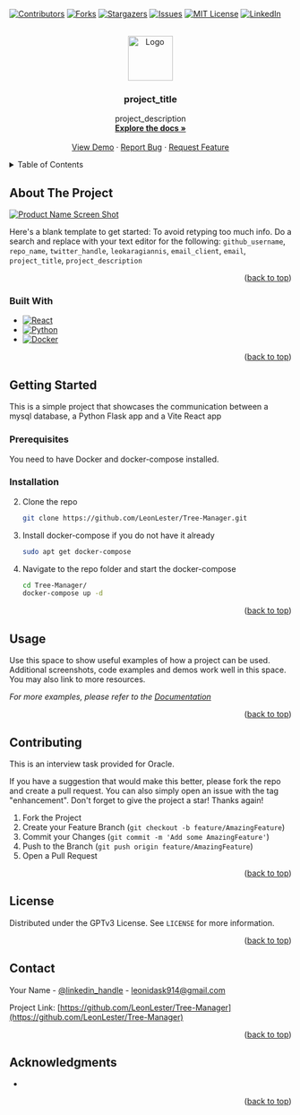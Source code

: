 <a name="readme-top"></a>

<!-- PROJECT SHIELDS -->
<!--
*** I'm using markdown "reference style" links for readability.
*** Reference links are enclosed in brackets [ ] instead of parentheses ( ).
*** See the bottom of this document for the declaration of the reference variables
*** for contributors-url, forks-url, etc. This is an optional, concise syntax you may use.
*** https://www.markdownguide.org/basic-syntax/#reference-style-links
-->
[![Contributors][contributors-shield]][contributors-url]
[![Forks][forks-shield]][forks-url]
[![Stargazers][stars-shield]][stars-url]
[![Issues][issues-shield]][issues-url]
[![MIT License][license-shield]][license-url]
[![LinkedIn][linkedin-shield]][linkedin-url]



<!-- PROJECT LOGO -->
<br />
<div align="center">
  <a href="https://github.com/LeonLester/Tree-Manager">
    <img src="images/logo.png" alt="Logo" width="80" height="80">
  </a>

<h3 align="center">project_title</h3>

  <p align="center">
    project_description
    <br />
    <a href="https://github.com/LeonLester/Tree-Manager"><strong>Explore the docs »</strong></a>
    <br />
    <br />
    <a href="https://github.com/LeonLester/Tree-Manager">View Demo</a>
    ·
    <a href="https://github.com/LeonLester/Tree-Manager/issues">Report Bug</a>
    ·
    <a href="https://github.com/LeonLester/Tree-Manager/issues">Request Feature</a>
  </p>
</div>



<!-- TABLE OF CONTENTS -->
<details>
  <summary>Table of Contents</summary>
  <ol>
    <li>
      <a href="#about-the-project">About The Project</a>
      <ul>
        <li><a href="#built-with">Built With</a></li>
      </ul>
    </li>
    <li>
      <a href="#getting-started">Getting Started</a>
      <ul>
        <li><a href="#prerequisites">Prerequisites</a></li>
        <li><a href="#installation">Installation</a></li>
      </ul>
    </li>
    <li><a href="#usage">Usage</a></li>
    <li><a href="#roadmap">Roadmap</a></li>
    <li><a href="#contributing">Contributing</a></li>
    <li><a href="#license">License</a></li>
    <li><a href="#contact">Contact</a></li>
    <li><a href="#acknowledgments">Acknowledgments</a></li>
  </ol>
</details>



<!-- ABOUT THE PROJECT -->
## About The Project

[![Product Name Screen Shot][product-screenshot]](https://example.com)

Here's a blank template to get started: To avoid retyping too much info. Do a search and replace with your text editor for the following: `github_username`, `repo_name`, `twitter_handle`, `leokaragiannis`, `email_client`, `email`, `project_title`, `project_description`

<p align="right">(<a href="#readme-top">back to top</a>)</p>



### Built With

* [![React][React.js]][React-url]
* [![Python][Python.com]][Python-url]
* [![Docker][Docker.com]][Docker-url]

<p align="right">(<a href="#readme-top">back to top</a>)</p>



<!-- GETTING STARTED -->
## Getting Started

This is a simple project that showcases the communication between a mysql database, a Python Flask app and a Vite React app 

### Prerequisites

You need to have Docker and docker-compose installed.

### Installation

2. Clone the repo
   ```sh
   git clone https://github.com/LeonLester/Tree-Manager.git
   ```
3. Install docker-compose if you do not have it already
   ```sh
   sudo apt get docker-compose
   ```
4. Navigate to the repo folder and start the docker-compose
   ```sh
   cd Tree-Manager/
   docker-compose up -d
   ```

<p align="right">(<a href="#readme-top">back to top</a>)</p>



<!-- USAGE EXAMPLES -->
## Usage

Use this space to show useful examples of how a project can be used. Additional screenshots, code examples and demos work well in this space. You may also link to more resources.

_For more examples, please refer to the [Documentation](https://example.com)_

<p align="right">(<a href="#readme-top">back to top</a>)</p>


<!-- CONTRIBUTING -->
## Contributing

This is an interview task provided for Oracle.

If you have a suggestion that would make this better, please fork the repo and create a pull request. You can also simply open an issue with the tag "enhancement".
Don't forget to give the project a star! Thanks again!

1. Fork the Project
2. Create your Feature Branch (`git checkout -b feature/AmazingFeature`)
3. Commit your Changes (`git commit -m 'Add some AmazingFeature'`)
4. Push to the Branch (`git push origin feature/AmazingFeature`)
5. Open a Pull Request

<p align="right">(<a href="#readme-top">back to top</a>)</p>



<!-- LICENSE -->
## License

Distributed under the GPTv3 License. See `LICENSE` for more information.

<p align="right">(<a href="#readme-top">back to top</a>)</p>



<!-- CONTACT -->
## Contact

Your Name - [@linkedin_handle](https://linkedin.com/in/leokaragiannis) - leonidask914@gmail.com

Project Link: [https://github.com/LeonLester/Tree-Manager](https://github.com/LeonLester/Tree-Manager)

<p align="right">(<a href="#readme-top">back to top</a>)</p>



<!-- ACKNOWLEDGMENTS -->
## Acknowledgments

* []()

<p align="right">(<a href="#readme-top">back to top</a>)</p>



<!-- MARKDOWN LINKS & IMAGES -->
<!-- https://www.markdownguide.org/basic-syntax/#reference-style-links -->
[contributors-shield]: https://img.shields.io/github/contributors/LeonLester/Tree-Manager.svg?style=for-the-badge
[contributors-url]: https://github.com/LeonLester/Tree-Manager/graphs/contributors
[forks-shield]: https://img.shields.io/github/forks/LeonLester/Tree-Manager.svg?style=for-the-badge
[forks-url]: https://github.com/LeonLester/Tree-Manager/network/members
[stars-shield]: https://img.shields.io/github/stars/LeonLester/Tree-Manager.svg?style=for-the-badge
[stars-url]: https://github.com/LeonLester/Tree-Manager/stargazers
[issues-shield]: https://img.shields.io/github/issues/LeonLester/Tree-Manager.svg?style=for-the-badge
[issues-url]: https://github.com/LeonLester/Tree-Manager/issues
[license-shield]: https://img.shields.io/github/license/LeonLester/Tree-Manager.svg?style=for-the-badge
[license-url]: https://github.com/LeonLester/Tree-Manager/blob/main/LICENSE
[linkedin-shield]: https://img.shields.io/badge/-LinkedIn-black.svg?style=for-the-badge&logo=linkedin&colorB=555
[linkedin-url]: https://linkedin.com/in/leokaragiannis
[product-screenshot]: images/screenshot.png
[React.js]: https://img.shields.io/badge/React-20232A?style=for-the-badge&logo=react&logoColor=61DAFB
[React-url]: https://reactjs.org/
[Python.com]: https://img.shields.io/badge/Python-0769AD?style=for-the-badge&logo=Python&logoColor=white
[Python-url]: https://python.com 
[Docker.com]: https://img.shields.io/badge/Docker-0769AD?style=for-the-badge&logo=Docker&logoColor=white
[Docker-url]: https://docker.com